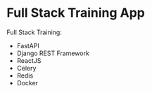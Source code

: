 # Full Stack Training App

Full Stack Training:

- FastAPI
- Django REST Framework
- ReactJS 
- Celery
- Redis
- Docker
